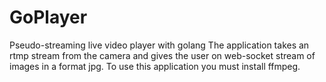 # GoPlayer
Pseudo-streaming live video player with golang
The application takes an rtmp stream from the camera and gives the user on web-socket stream of images in a format jpg.
To use this application you must install ffmpeg.
